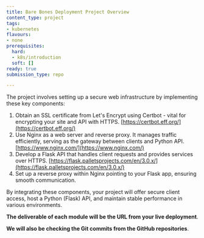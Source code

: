 ```yaml
---
title: Bare Bones Deployment Project Overview
content_type: project
tags: 
- kubernetes
flavours:
- none
prerequisites:
  hard: 
  - k8s/introduction
  soft: []
ready: true
submission_type: repo

---
```


The project involves setting up a secure web infrastructure by implementing these key components:

1. Obtain an SSL certificate from Let's Encrypt using Certbot - vital for encrypting your site and API with HTTPS. [https://certbot.eff.org/](https://certbot.eff.org/)
2. Use Nginx as a web server and reverse proxy. It manages traffic efficiently, serving as the gateway between clients and Python API. [https://www.nginx.com/](https://www.nginx.com/)
3. Develop a Flask API that handles client requests and provides services over HTTPS. [https://flask.palletsprojects.com/en/3.0.x/](https://flask.palletsprojects.com/en/3.0.x/)
4. Set up a reverse proxy within Nginx pointing to your Flask app, ensuring smooth communication.

By integrating these components, your project will offer secure client access, host a Python (Flask) API, and maintain stable performance in various environments.

**The deliverable of each module will be the URL from your live deployment**.

**We will also be checking the Git commits from the GitHub repositories**.